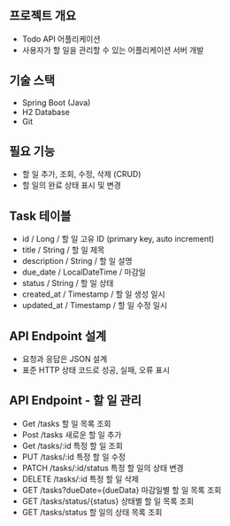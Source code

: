 ## 프로젝트 개요
- Todo API 어플리케이션
- 사용자가 할 일을 관리할 수 있는 어플리케이션 서버 개발

## 기술 스택
- Spring Boot (Java)
- H2 Database
- Git

## 필요 기능
- 할 일 추가, 조회, 수정, 삭제 (CRUD)
- 할 일의 완료 상태 표시 및 변경 

## Task 테이블
- id / Long / 할 일 고유 ID (primary key, auto increment)
- title / String / 할 일 제목
- description / String / 할 일 설명
- due_date / LocalDateTime / 마감일
- status / String / 할 일 상태
- created_at / Timestamp / 할 일 생성 일시
- updated_at / Timestamp / 할 일 수정 일시

## API Endpoint 설계
- 요청과 응답은 JSON 설계
- 표준 HTTP 상태 코드로 성공, 실패, 오류 표시

## API Endpoint - 할 일 관리
- Get /tasks 할 일 목록 조회
- Post /tasks 새로운 할 일 추가
- Get /tasks/:id 특정 할 일 조회
- PUT /tasks/:id 특정 할 일 수정
- PATCH /tasks/:id/status 특정 할 일의 상태 변경
- DELETE /tasks/:id 특정 할 일 삭제
- GET /tasks?dueDate={dueData} 마감일별 할 일 목록 조회
- GET /tasks/status/{status} 상태별 할 일 목록 조회
- GET /tasks/status 할 일의 상태 목록 조회